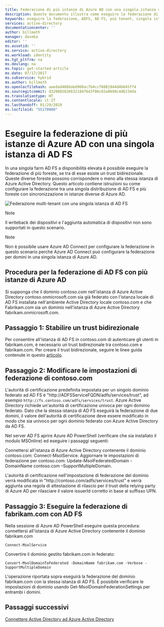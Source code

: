 ```yaml
---
title: Federazione di più istanze di Azure AD con una singola istanza di AD FS | Microsoft Docs
description: Questo documento illustra come eseguire la federazione di più istanze di Azure AD con una singola istanza di AD FS.
keywords: eseguire la federazione, ADFS, AD FS, più tenant, singola istanza di AD FS, unica istanza di AD FS, federazione multi-tenant, ad fs con più foreste, aad connect, federazione, federazione tra tenant
services: active-directory
documentationcenter: ''
author: billmath
manager: daveba
editor: ''
ms.assetid: ''
ms.service: active-directory
ms.workload: identity
ms.tgt_pltfrm: na
ms.devlang: na
ms.topic: get-started-article
ms.date: 07/17/2017
ms.subservice: hybrid
ms.author: billmath
ms.openlocfilehash: aaedad460dabd960ac7b4ccf8881944d4b045ff4
ms.sourcegitcommit: d3200828266321847643f06c65a0698c4d6234da
ms.translationtype: HT
ms.contentlocale: it-IT
ms.lasthandoff: 01/29/2019
ms.locfileid: "55170080"
---
```

# <a name="federate-multiple-instances-of-azure-ad-with-single-instance-of-ad-fs"></a>Eseguire la federazione di più istanze di Azure AD con una singola istanza di AD FS

In una singola farm AD FS a disponibilità elevata è possibile eseguire la federazione di più foreste, se tra di esse esiste un trust bidirezionale. Queste diverse foreste possono corrispondere o meno alla stessa istanza di Azure Active Directory. Questo articolo contiene istruzioni su come configurare la federazione tra una singola distribuzione di AD FS e più foreste con sincronizzazione in istanze diverse di Azure AD.

![Federazione multi-tenant con una singola istanza di AD FS](./media/how-to-connect-fed-single-adfs-multitenant-federation/concept.png)
 
> [!NOTE]
> Il writeback dei dispositivi e l'aggiunta automatica di dispositivi non sono supportati in questo scenario.

> [!NOTE]
> Non è possibile usare Azure AD Connect per configurare la federazione in questo scenario perché Azure AD Connect può configurare la federazione per domini in una singola istanza di Azure AD.

## <a name="steps-for-federating-ad-fs-with-multiple-azure-ad"></a>Procedura per la federazione di AD FS con più istanze di Azure AD

Si supponga che il dominio contoso.com nell'istanza di Azure Active Directory contoso.onmicrosoft.com sia già federato con l'istanza locale di AD FS installata nell'ambiente Active Directory locale contoso.com e che Fabrikam.com sia un dominio nell'istanza di Azure Active Directory fabrikam.onmicrosoft.com.

## <a name="step-1-establish-a-two-way-trust"></a>Passaggio 1: Stabilire un trust bidirezionale
 
Per consentire all'istanza di AD FS in contoso.com di autenticare gli utenti in fabrikam.com, è necessario un trust bidirezionale tra contoso.com e fabrikam.com. Per creare il trust bidirezionale, seguire le linee guida contenute in questo [articolo](https://technet.microsoft.com/library/cc816590.aspx).
 
## <a name="step-2-modify-contosocom-federation-settings"></a>Passaggio 2: Modificare le impostazioni di federazione di contoso.com 
 
L'autorità di certificazione predefinita impostata per un singolo dominio federato ad AD FS è "http\://ADFSServiceFQDN/adfs/services/trust", ad esempio `http://fs.contoso.com/adfs/services/trust`. Azure Active Directory richiede un'autorità di certificazione univoca per ogni dominio federato. Dato che la stessa istanza di AD FS eseguirà la federazione di due domini, il valore dell'autorità di certificazione deve essere modificato in modo che sia univoco per ogni dominio federato con Azure Active Directory da AD FS. 
 
Nel server AD FS aprire Azure AD PowerShell (verificare che sia installato il modulo MSOnline) ed eseguire i passaggi seguenti:
 
Connettersi all'istanza di Azure Active Directory contenente il dominio contoso.com: Connect-MsolService. Aggiornare le impostazioni di federazione per contoso.com: Update-MsolFederatedDomain -DomainName contoso.com –SupportMultipleDomain.
 
L'autorità di certificazione nell'impostazione di federazione del dominio verrà modificata in "http\://contoso.com/adfs/services/trust" e verrà aggiunta una regola di attestazione di rilascio per il trust della relying party di Azure AD per rilasciare il valore issuerId corretto in base al suffisso UPN.
 
## <a name="step-3-federate-fabrikamcom-with-ad-fs"></a>Passaggio 3: Eseguire la federazione di fabrikam.com con AD FS
 
Nella sessione di Azure AD PowerShell eseguire questa procedura: connettersi all'istanza di Azure Active Directory contenente il dominio fabrikam.com

    Connect-MsolService
Convertire il dominio gestito fabrikam.com in federato:

    Convert-MsolDomainToFederated -DomainName fabrikam.com -Verbose -SupportMultipleDomain
 
L'operazione riportata sopra eseguirà la federazione del dominio fabrikam.com con la stessa istanza di AD FS. È possibile verificare le impostazioni di dominio usando Get-MsolDomainFederationSettings per entrambi i domini.

## <a name="next-steps"></a>Passaggi successivi
[Connettere Active Directory ad Azure Active Directory](whatis-hybrid-identity.md)
